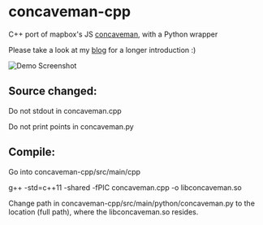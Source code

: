 # concaveman-cpp
C++ port of mapbox's JS [concaveman](https://github.com/mapbox/concaveman), with a Python wrapper

Please take a look at my [blog](https://adared.ch/concaveman-cpp-a-very-fast-2d-concave-hull-maybe-even-faster-with-c-and-python/) for a longer introduction :)

![Demo Screenshot](demo.png)


## Source changed:
Do not stdout in concaveman.cpp

Do not print points in concaveman.py

## Compile:
Go into concaveman-cpp/src/main/cpp

g++ -std=c++11 -shared -fPIC concaveman.cpp -o libconcaveman.so

Change path in concaveman-cpp/src/main/python/concaveman.py to the location (full path), where the libconcaveman.so resides.
